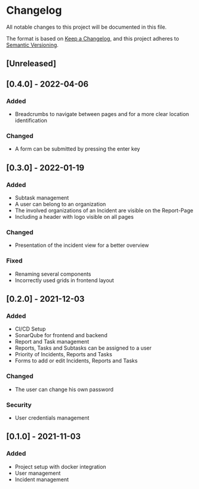 # Changelog
All notable changes to this project will be documented in this file.

The format is based on [Keep a Changelog](https://keepachangelog.com/en/1.0.0/),
and this project adheres to [Semantic Versioning](https://semver.org/spec/v2.0.0.html).

## [Unreleased]
## [0.4.0] - 2022-04-06
### Added
- Breadcrumbs to navigate between pages and for a more clear location identification

### Changed
- A form can be submitted by pressing the enter key

## [0.3.0] - 2022-01-19
### Added
- Subtask management
- A user can belong to an organization
- The involved organizations of an Incident are visible on the Report-Page
- Including a header with logo visible on all pages

### Changed
- Presentation of the incident view for a better overview

### Fixed
- Renaming several components
- Incorrectly used grids in frontend layout

## [0.2.0] - 2021-12-03
### Added
- CI/CD Setup
- SonarQube for frontend and backend
- Report and Task management
- Reports, Tasks and Subtasks can be assigned to a user
- Priority of Incidents, Reports and Tasks
- Forms to add or edit Incidents, Reports and Tasks

### Changed
- The user can change his own password

### Security
- User credentials management

## [0.1.0] - 2021-11-03
### Added
- Project setup with docker integration
- User management
- Incident management
